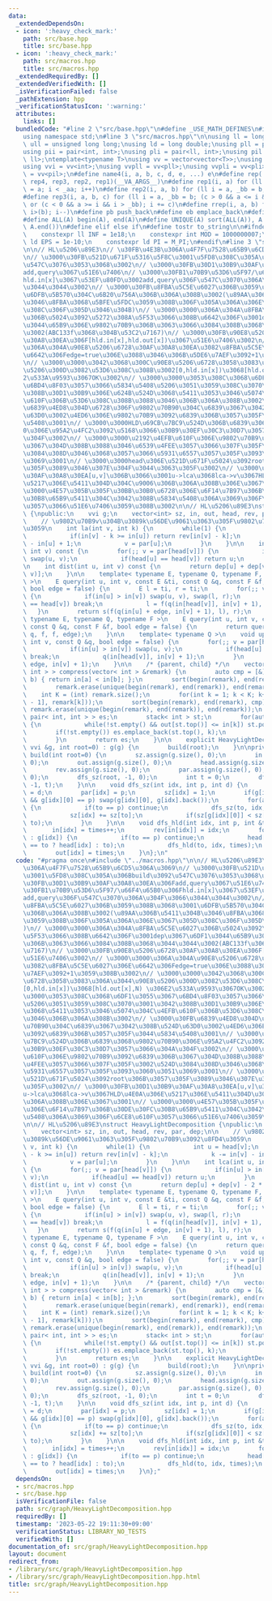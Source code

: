 ```yaml
---
data:
  _extendedDependsOn:
  - icon: ':heavy_check_mark:'
    path: src/base.hpp
    title: src/base.hpp
  - icon: ':heavy_check_mark:'
    path: src/macros.hpp
    title: src/macros.hpp
  _extendedRequiredBy: []
  _extendedVerifiedWith: []
  _isVerificationFailed: false
  _pathExtension: hpp
  _verificationStatusIcon: ':warning:'
  attributes:
    links: []
  bundledCode: "#line 2 \"src/base.hpp\"\n#define _USE_MATH_DEFINES\n#include <bits/stdc++.h>\n\
    using namespace std;\n#line 3 \"src/macros.hpp\"\n\nusing ll = long long;\nusing\
    \ ull = unsigned long long;\nusing ld = long double;\nusing pll = pair<ll, ll>;\n\
    using pii = pair<int, int>;\nusing pli = pair<ll, int>;\nusing pil = pair<int,\
    \ ll>;\ntemplate<typename T>\nusing vv = vector<vector<T>>;\nusing vvl = vv<ll>;\n\
    using vvi = vv<int>;\nusing vvpll = vv<pll>;\nusing vvpli = vv<pli>;\nusing vvpil\
    \ = vv<pil>;\n#define name4(i, a, b, c, d, e, ...) e\n#define rep(...) name4(__VA_ARGS__,\
    \ rep4, rep3, rep2, rep1)(__VA_ARGS__)\n#define rep1(i, a) for (ll i = 0, _aa\
    \ = a; i < _aa; i++)\n#define rep2(i, a, b) for (ll i = a, _bb = b; i < _bb; i++)\n\
    #define rep3(i, a, b, c) for (ll i = a, _bb = b; (c > 0 && a <= i && i < _bb)\
    \ or (c < 0 && a >= i && i > _bb); i += c)\n#define rrep(i, a, b) for (ll i=(a);\
    \ i>(b); i--)\n#define pb push_back\n#define eb emplace_back\n#define mkp make_pair\n\
    #define ALL(A) begin(A), end(A)\n#define UNIQUE(A) sort(ALL(A)), A.erase(unique(ALL(A)),\
    \ A.end())\n#define elif else if\n#define tostr to_string\n\n#ifndef CONSTANTS\n\
    \    constexpr ll INF = 1e18;\n    constexpr int MOD = 1000000007;\n    constexpr\
    \ ld EPS = 1e-10;\n    constexpr ld PI = M_PI;\n#endif\n#line 3 \"src/graph/HeavyLightDecomposition.hpp\"\
    \n\n// HL\u5206\u89E3\n// \u30FB\u4E3B\u306A\u4F7F\u7528\u65B9\u6CD5\u306A\u3069\
    \n// \u3000\u30FB\u521D\u671F\u5316\u5F8C\u3001\u5FD8\u308C\u305A\u306Bbuild\u3092\
    \u547C\u3076\u3053\u3068\u3002\n// \u3000\u30FB\u30D1\u30B9\u30AF\u30A8\u30EA\u306F\
    add,query\u3067\u51E6\u7406\n// \u3000\u30FB1\u70B9\u53D6\u5F97/\u66F4\u65B0\u306F\
    hld.in[x]\u3067\u53EF\u80FD\u3002add,query\u306F\u547C\u3070\u306A\u304F\u3066\
    \u3044\u3044\u3002\n// \u3000\u30FB\u8FBA\u5C5E\u6027\u306B\u3059\u308B\u3068\u3001\
    \u6DFB\u5B570\u304C\u6B20\u756A\u306B\u306A\u308B\u3002(\u89AA\u306B\u5411\u304B\
    \u3046\u8FBA\u3068\u5BFE\u5FDC\u3059\u308B\u306F\u305A\u306A\u306E\u3067\u305D\
    \u308C\u306F\u305D\u3046\u304B)\n// \u3000\u3000\u306A\u304A\u8FBA\u5C5E\u6027\
    \u306B\u5024\u3092\u5272\u308A\u5F53\u3066\u308B\u6642\u306F\u3001dep\u3067\u6DF1\
    \u3044\u65B9\u306E\u9802\u70B9\u306B\u3063\u3066\u3084\u308B\u3068\u3044\u3044\
    \u3002(ABC133f\u3068\u304B\u53C2\u7167)\n// \u3000\u30FB\u90E8\u5206\u6728\u30AF\
    \u30A8\u30EA\u306F[hld.in[x],hld.out[x])\u3067\u51E6\u7406\u3002\n// \u3000\u3000\
    \u306A\u304A\u90E8\u5206\u6728\u30AF\u30A8\u30EA\u3082\u8FBA\u5C5E\u6027\u306E\
    \u6642\u306Fedge=true\u306E\u3088\u3046\u306B\u5DE6\u7AEF\u3092+1\u3059\u308B\u3002\
    \n// \u3000\u3000\u3042\u3068\u300C\u90E8\u5206\u6728\u3058\u3083\u306A\u3044\u90E8\
    \u5206\u300D\u3082\u53D6\u308C\u308B\u3002[0,hld.in[x])\u3068[hld.out[x],N) \u306E\
    2\u533A\u9593\u3067OK\u3002\n// \u3000\u3000\u3053\u308C\u3068\u6DF1\u3055\u3067\
    \u6BD4\u8F03\u3057\u3066\u5834\u5408\u5206\u3051\u3059\u308C\u3070\u3001\u3042\
    \u308B\u30D1\u30B9\u306E\u624B\u524D\u3068\u5411\u3053\u3046\u5074\u304C\u4EFB\
    \u610F\u306B\u53D6\u308C\u308B\u3088\u3046\u306B\u306A\u308B\u3002\n// \u3000\u30FB\
    \u6839\u4ED8\u304D\u6728\u306F\u9802\u70B90\u304C\u6839\u3067\u3042\u308B\u524D\
    \u63D0\u3002\u4ED6\u306E\u9802\u70B9\u3092\u6839\u306B\u3057\u305F\u3044\u5834\
    \u5408\u3001\n// \u3000\u3000HLD\u69CB\u7BC9\u524D\u306B\u6839\u3068\u9802\u70B9\
    0\u306E\u95A2\u4FC2\u3092\u5168\u3066\u30B9\u30EF\u30C3\u30D7\u3057\u3066\u304A\
    \u304F\u3002\n// \u3000\u3000\u2192\u4EFB\u610F\u306E\u9802\u70B9\u3092\u6839\u306B\
    \u3067\u304D\u308B\u3088\u3046\u6539\u4FEE\u3057\u3066\u307F\u305F\u3002\u524D\
    \u3084\u308D\u3046\u3068\u3057\u3066\u5931\u6557\u3057\u305F\u3093\u3060\u3051\
    \u3069\u3001\n// \u3000\u3000head\u306E\u521D\u671F\u5024\u3092root\u306B\u3057\
    \u305F\u3089\u3046\u307E\u304F\u3044\u3063\u305F\u3002\n// \u3000\u30FB\u30D1\u30B9\
    \u30AF\u30A8\u30EA[u,v]\u306B\u3066\u3001u->lca\u3068lca->v\u3067HLD\u4E0A\u306E\
    \u5217\u306E\u5411\u304D\u304C\u9006\u306B\u306A\u308B\u306E\u3067\u3001\n// \u3000\
    \u3000\u4E57\u305B\u305F\u30BB\u30B0\u6728\u306E\u6F14\u7B97\u306B\u30DE\u30FC\
    \u30B8\u65B9\u5411\u304C\u3042\u308B\u5834\u5408\u306A\u3069\u306F\u6CE8\u610F\
    \u3057\u3066\u51E6\u7406\u3059\u308B\u3002\n\n// HL\u5206\u89E3\nstruct HeavyLightDecomposition\
    \ {\npublic:\n    vvi g;\n    vector<int> sz, in, out, head, rev, par, dep;\n\n\
    \    // \u9802\u70B9v\u304B\u3089k\u56DE\u9061\u3063\u305F\u9802\u70B9\u3092\u8FD4\
    \u3059\n    int la(int v, int k) {\n        while(1) {\n            int u = head[v];\n\
    \            if(in[v] - k >= in[u]) return rev[in[v] - k];\n            k -= in[v]\
    \ - in[u] + 1;\n            v = par[u];\n        }\n    }\n\n    int lca(int u,\
    \ int v) const {\n        for(;; v = par[head[v]]) {\n            if(in[u] > in[v])\
    \ swap(u, v);\n            if(head[u] == head[v]) return u;\n        }\n    }\n\
    \n    int dist(int u, int v) const {\n        return dep[u] + dep[v] - 2 * dep[lca(u,\
    \ v)];\n    }\n\n    template< typename E, typename Q, typename F, typename S\
    \ >\n    E query(int u, int v, const E &ti, const Q &q, const F &f, const S &s,\
    \ bool edge = false) {\n        E l = ti, r = ti;\n        for(;; v = par[head[v]])\
    \ {\n            if(in[u] > in[v]) swap(u, v), swap(l, r);\n            if(head[u]\
    \ == head[v]) break;\n            l = f(q(in[head[v]], in[v] + 1), l);\n     \
    \   }\n        return s(f(q(in[u] + edge, in[v] + 1), l), r);\n    }\n\n    template<\
    \ typename E, typename Q, typename F >\n    E query(int u, int v, const E &ti,\
    \ const Q &q, const F &f, bool edge = false) {\n        return query(u, v, ti,\
    \ q, f, f, edge);\n    }\n\n    template< typename Q >\n    void update(int u,\
    \ int v, const Q &q, bool edge = false) {\n        for(;; v = par[head[v]]) {\n\
    \            if(in[u] > in[v]) swap(u, v);\n            if(head[u] == head[v])\
    \ break;\n            q(in[head[v]], in[v] + 1);\n        }\n        q(in[u] +\
    \ edge, in[v] + 1);\n    }\n\n    /* {parent, child} */\n    vector< pair< int,\
    \ int > > compress(vector< int > &remark) {\n        auto cmp = [&](int a, int\
    \ b) { return in[a] < in[b]; };\n        sort(begin(remark), end(remark), cmp);\n\
    \        remark.erase(unique(begin(remark), end(remark)), end(remark));\n    \
    \    int K = (int) remark.size();\n        for(int k = 1; k < K; k++) remark.emplace_back(lca(remark[k\
    \ - 1], remark[k]));\n        sort(begin(remark), end(remark), cmp);\n       \
    \ remark.erase(unique(begin(remark), end(remark)), end(remark));\n        vector<\
    \ pair< int, int > > es;\n        stack< int > st;\n        for(auto &k : remark)\
    \ {\n            while(!st.empty() && out[st.top()] <= in[k]) st.pop();\n    \
    \        if(!st.empty()) es.emplace_back(st.top(), k);\n            st.emplace(k);\n\
    \        }\n        return es;\n    }\n\n    explicit HeavyLightDecomposition(const\
    \ vvi &g, int root=0) : g(g) {\n        build(root);\n    }\n\nprivate:\n    void\
    \ build(int root=0) {\n        sz.assign(g.size(), 0);\n        in.assign(g.size(),\
    \ 0);\n        out.assign(g.size(), 0);\n        head.assign(g.size(), root);\n\
    \        rev.assign(g.size(), 0);\n        par.assign(g.size(), 0);\n        dep.assign(g.size(),\
    \ 0);\n        dfs_sz(root, -1, 0);\n        int t = 0;\n        dfs_hld(root,\
    \ -1, t);\n    }\n\n    void dfs_sz(int idx, int p, int d) {\n        dep[idx]\
    \ = d;\n        par[idx] = p;\n        sz[idx] = 1;\n        if(g[idx].size()\
    \ && g[idx][0] == p) swap(g[idx][0], g[idx].back());\n        for(auto &to : g[idx])\
    \ {\n            if(to == p) continue;\n            dfs_sz(to, idx, d + 1);\n\
    \            sz[idx] += sz[to];\n            if(sz[g[idx][0]] < sz[to]) swap(g[idx][0],\
    \ to);\n        }\n    }\n\n    void dfs_hld(int idx, int p, int &times) {\n \
    \       in[idx] = times++;\n        rev[in[idx]] = idx;\n        for(auto &to\
    \ : g[idx]) {\n            if(to == p) continue;\n            head[to] = (g[idx][0]\
    \ == to ? head[idx] : to);\n            dfs_hld(to, idx, times);\n        }\n\
    \        out[idx] = times;\n    }\n};\n"
  code: "#pragma once\n#include \"../macros.hpp\"\n\n// HL\u5206\u89E3\n// \u30FB\u4E3B\
    \u306A\u4F7F\u7528\u65B9\u6CD5\u306A\u3069\n// \u3000\u30FB\u521D\u671F\u5316\u5F8C\
    \u3001\u5FD8\u308C\u305A\u306Bbuild\u3092\u547C\u3076\u3053\u3068\u3002\n// \u3000\
    \u30FB\u30D1\u30B9\u30AF\u30A8\u30EA\u306Fadd,query\u3067\u51E6\u7406\n// \u3000\
    \u30FB1\u70B9\u53D6\u5F97/\u66F4\u65B0\u306Fhld.in[x]\u3067\u53EF\u80FD\u3002\
    add,query\u306F\u547C\u3070\u306A\u304F\u3066\u3044\u3044\u3002\n// \u3000\u30FB\
    \u8FBA\u5C5E\u6027\u306B\u3059\u308B\u3068\u3001\u6DFB\u5B570\u304C\u6B20\u756A\
    \u306B\u306A\u308B\u3002(\u89AA\u306B\u5411\u304B\u3046\u8FBA\u3068\u5BFE\u5FDC\
    \u3059\u308B\u306F\u305A\u306A\u306E\u3067\u305D\u308C\u306F\u305D\u3046\u304B\
    )\n// \u3000\u3000\u306A\u304A\u8FBA\u5C5E\u6027\u306B\u5024\u3092\u5272\u308A\
    \u5F53\u3066\u308B\u6642\u306F\u3001dep\u3067\u6DF1\u3044\u65B9\u306E\u9802\u70B9\
    \u306B\u3063\u3066\u3084\u308B\u3068\u3044\u3044\u3002(ABC133f\u3068\u304B\u53C2\
    \u7167)\n// \u3000\u30FB\u90E8\u5206\u6728\u30AF\u30A8\u30EA\u306F[hld.in[x],hld.out[x])\u3067\
    \u51E6\u7406\u3002\n// \u3000\u3000\u306A\u304A\u90E8\u5206\u6728\u30AF\u30A8\u30EA\
    \u3082\u8FBA\u5C5E\u6027\u306E\u6642\u306Fedge=true\u306E\u3088\u3046\u306B\u5DE6\
    \u7AEF\u3092+1\u3059\u308B\u3002\n// \u3000\u3000\u3042\u3068\u300C\u90E8\u5206\
    \u6728\u3058\u3083\u306A\u3044\u90E8\u5206\u300D\u3082\u53D6\u308C\u308B\u3002\
    [0,hld.in[x])\u3068[hld.out[x],N) \u306E2\u533A\u9593\u3067OK\u3002\n// \u3000\
    \u3000\u3053\u308C\u3068\u6DF1\u3055\u3067\u6BD4\u8F03\u3057\u3066\u5834\u5408\
    \u5206\u3051\u3059\u308C\u3070\u3001\u3042\u308B\u30D1\u30B9\u306E\u624B\u524D\
    \u3068\u5411\u3053\u3046\u5074\u304C\u4EFB\u610F\u306B\u53D6\u308C\u308B\u3088\
    \u3046\u306B\u306A\u308B\u3002\n// \u3000\u30FB\u6839\u4ED8\u304D\u6728\u306F\u9802\
    \u70B90\u304C\u6839\u3067\u3042\u308B\u524D\u63D0\u3002\u4ED6\u306E\u9802\u70B9\
    \u3092\u6839\u306B\u3057\u305F\u3044\u5834\u5408\u3001\n// \u3000\u3000HLD\u69CB\
    \u7BC9\u524D\u306B\u6839\u3068\u9802\u70B90\u306E\u95A2\u4FC2\u3092\u5168\u3066\
    \u30B9\u30EF\u30C3\u30D7\u3057\u3066\u304A\u304F\u3002\n// \u3000\u3000\u2192\u4EFB\
    \u610F\u306E\u9802\u70B9\u3092\u6839\u306B\u3067\u304D\u308B\u3088\u3046\u6539\
    \u4FEE\u3057\u3066\u307F\u305F\u3002\u524D\u3084\u308D\u3046\u3068\u3057\u3066\
    \u5931\u6557\u3057\u305F\u3093\u3060\u3051\u3069\u3001\n// \u3000\u3000head\u306E\
    \u521D\u671F\u5024\u3092root\u306B\u3057\u305F\u3089\u3046\u307E\u304F\u3044\u3063\
    \u305F\u3002\n// \u3000\u30FB\u30D1\u30B9\u30AF\u30A8\u30EA[u,v]\u306B\u3066\u3001\
    u->lca\u3068lca->v\u3067HLD\u4E0A\u306E\u5217\u306E\u5411\u304D\u304C\u9006\u306B\
    \u306A\u308B\u306E\u3067\u3001\n// \u3000\u3000\u4E57\u305B\u305F\u30BB\u30B0\u6728\
    \u306E\u6F14\u7B97\u306B\u30DE\u30FC\u30B8\u65B9\u5411\u304C\u3042\u308B\u5834\
    \u5408\u306A\u3069\u306F\u6CE8\u610F\u3057\u3066\u51E6\u7406\u3059\u308B\u3002\
    \n\n// HL\u5206\u89E3\nstruct HeavyLightDecomposition {\npublic:\n    vvi g;\n\
    \    vector<int> sz, in, out, head, rev, par, dep;\n\n    // \u9802\u70B9v\u304B\
    \u3089k\u56DE\u9061\u3063\u305F\u9802\u70B9\u3092\u8FD4\u3059\n    int la(int\
    \ v, int k) {\n        while(1) {\n            int u = head[v];\n            if(in[v]\
    \ - k >= in[u]) return rev[in[v] - k];\n            k -= in[v] - in[u] + 1;\n\
    \            v = par[u];\n        }\n    }\n\n    int lca(int u, int v) const\
    \ {\n        for(;; v = par[head[v]]) {\n            if(in[u] > in[v]) swap(u,\
    \ v);\n            if(head[u] == head[v]) return u;\n        }\n    }\n\n    int\
    \ dist(int u, int v) const {\n        return dep[u] + dep[v] - 2 * dep[lca(u,\
    \ v)];\n    }\n\n    template< typename E, typename Q, typename F, typename S\
    \ >\n    E query(int u, int v, const E &ti, const Q &q, const F &f, const S &s,\
    \ bool edge = false) {\n        E l = ti, r = ti;\n        for(;; v = par[head[v]])\
    \ {\n            if(in[u] > in[v]) swap(u, v), swap(l, r);\n            if(head[u]\
    \ == head[v]) break;\n            l = f(q(in[head[v]], in[v] + 1), l);\n     \
    \   }\n        return s(f(q(in[u] + edge, in[v] + 1), l), r);\n    }\n\n    template<\
    \ typename E, typename Q, typename F >\n    E query(int u, int v, const E &ti,\
    \ const Q &q, const F &f, bool edge = false) {\n        return query(u, v, ti,\
    \ q, f, f, edge);\n    }\n\n    template< typename Q >\n    void update(int u,\
    \ int v, const Q &q, bool edge = false) {\n        for(;; v = par[head[v]]) {\n\
    \            if(in[u] > in[v]) swap(u, v);\n            if(head[u] == head[v])\
    \ break;\n            q(in[head[v]], in[v] + 1);\n        }\n        q(in[u] +\
    \ edge, in[v] + 1);\n    }\n\n    /* {parent, child} */\n    vector< pair< int,\
    \ int > > compress(vector< int > &remark) {\n        auto cmp = [&](int a, int\
    \ b) { return in[a] < in[b]; };\n        sort(begin(remark), end(remark), cmp);\n\
    \        remark.erase(unique(begin(remark), end(remark)), end(remark));\n    \
    \    int K = (int) remark.size();\n        for(int k = 1; k < K; k++) remark.emplace_back(lca(remark[k\
    \ - 1], remark[k]));\n        sort(begin(remark), end(remark), cmp);\n       \
    \ remark.erase(unique(begin(remark), end(remark)), end(remark));\n        vector<\
    \ pair< int, int > > es;\n        stack< int > st;\n        for(auto &k : remark)\
    \ {\n            while(!st.empty() && out[st.top()] <= in[k]) st.pop();\n    \
    \        if(!st.empty()) es.emplace_back(st.top(), k);\n            st.emplace(k);\n\
    \        }\n        return es;\n    }\n\n    explicit HeavyLightDecomposition(const\
    \ vvi &g, int root=0) : g(g) {\n        build(root);\n    }\n\nprivate:\n    void\
    \ build(int root=0) {\n        sz.assign(g.size(), 0);\n        in.assign(g.size(),\
    \ 0);\n        out.assign(g.size(), 0);\n        head.assign(g.size(), root);\n\
    \        rev.assign(g.size(), 0);\n        par.assign(g.size(), 0);\n        dep.assign(g.size(),\
    \ 0);\n        dfs_sz(root, -1, 0);\n        int t = 0;\n        dfs_hld(root,\
    \ -1, t);\n    }\n\n    void dfs_sz(int idx, int p, int d) {\n        dep[idx]\
    \ = d;\n        par[idx] = p;\n        sz[idx] = 1;\n        if(g[idx].size()\
    \ && g[idx][0] == p) swap(g[idx][0], g[idx].back());\n        for(auto &to : g[idx])\
    \ {\n            if(to == p) continue;\n            dfs_sz(to, idx, d + 1);\n\
    \            sz[idx] += sz[to];\n            if(sz[g[idx][0]] < sz[to]) swap(g[idx][0],\
    \ to);\n        }\n    }\n\n    void dfs_hld(int idx, int p, int &times) {\n \
    \       in[idx] = times++;\n        rev[in[idx]] = idx;\n        for(auto &to\
    \ : g[idx]) {\n            if(to == p) continue;\n            head[to] = (g[idx][0]\
    \ == to ? head[idx] : to);\n            dfs_hld(to, idx, times);\n        }\n\
    \        out[idx] = times;\n    }\n};"
  dependsOn:
  - src/macros.hpp
  - src/base.hpp
  isVerificationFile: false
  path: src/graph/HeavyLightDecomposition.hpp
  requiredBy: []
  timestamp: '2023-05-22 19:11:30+09:00'
  verificationStatus: LIBRARY_NO_TESTS
  verifiedWith: []
documentation_of: src/graph/HeavyLightDecomposition.hpp
layout: document
redirect_from:
- /library/src/graph/HeavyLightDecomposition.hpp
- /library/src/graph/HeavyLightDecomposition.hpp.html
title: src/graph/HeavyLightDecomposition.hpp
---
```

